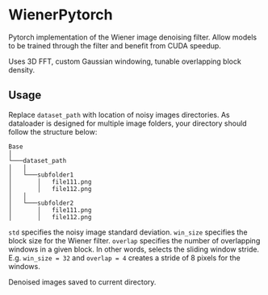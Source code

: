 # WienerPytorch
Pytorch implementation of the Wiener image denoising filter. Allow models to be trained through the filter and benefit from CUDA speedup. 

Uses 3D FFT, custom Gaussian windowing,  tunable overlapping block density. 

## Usage
Replace `dataset_path` with location of noisy images directories. As dataloader is designed for multiple image folders, your directory should follow the structure below: 
```
Base
│
└───dataset_path
│   │
│   └───subfolder1
│       │   file111.png
│       │   file112.png
│   │   
│   └───subfolder2
│       │   file111.png
│       │   file112.png
```
`std` specifies the noisy image standard deviation.
`win_size` specifies the block size for the Wiener filter.
`overlap` specifies the number of overlapping windows in a given block. In other words, selects the sliding window stride. E.g. `win_size = 32` and `overlap = 4`  creates a stride of 8 pixels for the windows.

Denoised images saved to current directory.
## 
